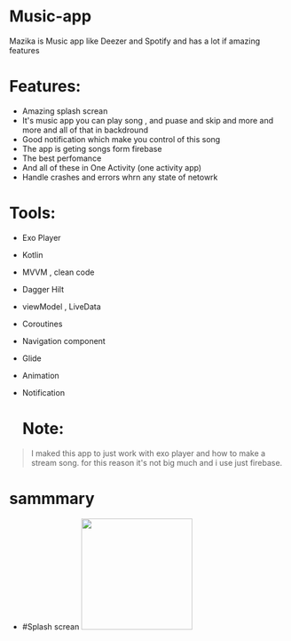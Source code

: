 # Music-app
Mazika is Music app like Deezer and Spotify and has a lot if amazing features 
# Features:
- Amazing splash screan 
- It's music app  you can play song , and puase and skip and more and more and all of that in backdround 
- Good notification which make you control of this song  
- The app is geting songs form firebase 
- The best perfomance 
- And all of these in One Activity  (one activity app)
- Handle crashes and errors whrn any state of netowrk 

# Tools:
- Exo Player
- Kotlin
- MVVM , clean code
- Dagger Hilt
- viewModel , LiveData
- Coroutines
- Navigation component
- Glide
- Animation
- Notification 
	
  
  # Note:
> I maked this app to just work with exo player and how to make a stream song. for this reason it's not big much and i use  just firebase.


# sammmary 
- #Splash screan
  <img src="https://user-images.githubusercontent.com/62241386/168529361-d09b91e3-d1dc-477e-b21c-2d7bd9ef6086.gif" width="200">&nbsp; 
  
